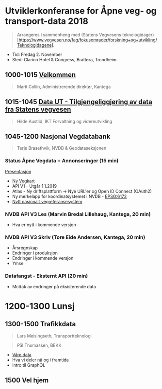 # Utviklerkonferanse for Åpne veg- og transport-data 2018

> Arrangeres i sammenheng med (Statens Vegvesens teknologidager)[https://www.vegvesen.no/fag/fokusomrader/forskning+og+utvikling/Teknologidagene]. 

* Tid: Fredag 2. November
* Sted: Clarion Hotel & Congress, Brattøra, Trondheim


## 1000-1015 [Velkommen](https://github.com/nvdb-vegdata/utviklerkonferanse-2018/blob/master/presentasjoner/SVV%20utviklerdagen%2020181102%20Marit%20Collin.pptx)
> Marit Collin, Administrerende direktør, Kantega

## 1015-1045 [Data UT - Tilgjengeliggjøring av data fra Statens vegvesen](https://github.com/nvdb-vegdata/utviklerkonferanse-2018/blob/master/presentasjoner/2018.11.02%20DataUt%20p%C3%A5%20utviklerkonferansen.pptx)
> Hilde Austlid, IKT Forvaltning og videreutvikling

## 1045-1200 Nasjonal Vegdatabank
> Terje Brasethvik, NVDB & Geodataseksjonen

###  Status Åpne Vegdata + Annonseringer (15 min)
[Presentasjon](https://docs.google.com/presentation/d/1uFgsMe6mi751v7KZP9DjWCg7cN8V2qt8k1UT2DBOvps)
* [Ny Vegkart](https://vegkart-test.kantega.no)
* API V1 - Utgår 1.1.2019
* Atlas - Ny driftsplattform -> Nye URL'er og Open ID Connect (OAuth2)
* Ny merkelapp for koordinatsystemet i NVDB - [EPSG:6173](https://github.com/nvdb-vegdata/utviklerkonferanse-2018/tree/master/doc)
* [Nytt nasjonalt vegreferansesystem](https://github.com/nvdb-vegdata/utviklerkonferanse-2018/blob/master/presentasjoner/20180626%20Reform%20og%20nytt%20vegreferansesystem.pptx)

### NVDB API V3 Les  (Marvin Bredal Lillehaug, Kantega, 20 min)
* Hva er nytt i kommende versjon

### NVDB API V3 Skriv (Tore Eide Andersen, Kantega, 20 min)
* Årsregnskap
* Endringer i produksjon
* Endringer i kommende versjon
* Ymse

### Datafangst - Eksternt API (20 min)
* Mottak av endringer på eksisterende data

# 1200-1300 Lunsj

## 1300-1500 Trafikkdata
> Lars Meisingseth, Transportteknologi

> Pål Thomassen, BEKK


*	[Våre data](https://github.com/nvdb-vegdata/utviklerkonferanse-2018/blob/master/presentasjoner/Trafikkdata%20i%20SVV.pptx)
* Hva vi deler nå og i framtida
* Intro til GraphQL

## 1500 Vel hjem
